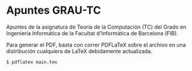 # Apuntes GRAU-TC

Apuntes de la asignatura de Teoría de la Computación (TC) del Grado en Ingeniería Informática de la Facultat d'Informàtica de Barcelona (FIB).

Para generar el PDF, basta con correr PDFLaTeX sobre el archivo en una distribución cualquiera de LaTeX debidamente actualizada.

```
$ pdflatex main.tex
```
